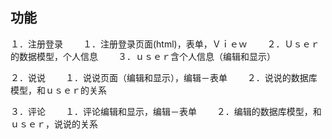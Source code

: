 ## 功能

１．注册登录
　　１．注册登录页面(html)，表单，Ｖｉｅｗ
　　２．Ｕｓｅｒ的数据模型，个人信息
　　３．ｕｓｅｒ含个人信息（编辑和显示）

２．说说
　　１．说说页面（编辑和显示），编辑－表单
　　２．说说的数据库模型，和ｕｓｅｒ的关系


３．评论
　　１．评论编辑和显示，编辑－表单
　　２．编辑的数据库模型，和ｕｓｅｒ，说说的关系

